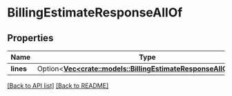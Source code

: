 # BillingEstimateResponseAllOf

## Properties

Name | Type | Description | Notes
------------ | ------------- | ------------- | -------------
**lines** | Option<[**Vec&lt;crate::models::BillingEstimateResponseAllOfLines&gt;**](BillingEstimateResponseAllOfLines.md)> |  | 

[[Back to API list]](../README.md#documentation-for-api-endpoints) [[Back to README]](../README.md)


